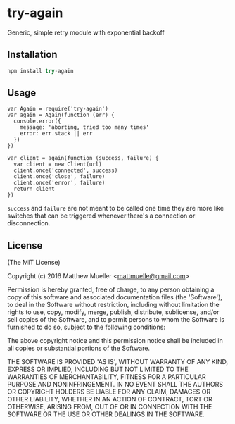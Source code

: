 
# try-again

  Generic, simple retry module with exponential backoff

## Installation

```js
npm install try-again
```

## Usage

```
var Again = require('try-again')
var again = Again(function (err) {
  console.error({
    message: 'aborting, tried too many times'
    error: err.stack || err
  })
})

var client = again(function (success, failure) {
  var client = new Client(url)
  client.once('connected', success)
  client.once('close', failure)
  client.once('error', failure)
  return client
})
```

`success` and `failure` are not meant to be called one time they are more like switches
that can be triggered whenever there's a connection or disconnection.

## License

(The MIT License)

Copyright (c) 2016 Matthew Mueller &lt;mattmuelle@gmail.com&gt;

Permission is hereby granted, free of charge, to any person obtaining
a copy of this software and associated documentation files (the
'Software'), to deal in the Software without restriction, including
without limitation the rights to use, copy, modify, merge, publish,
distribute, sublicense, and/or sell copies of the Software, and to
permit persons to whom the Software is furnished to do so, subject to
the following conditions:

The above copyright notice and this permission notice shall be
included in all copies or substantial portions of the Software.

THE SOFTWARE IS PROVIDED 'AS IS', WITHOUT WARRANTY OF ANY KIND,
EXPRESS OR IMPLIED, INCLUDING BUT NOT LIMITED TO THE WARRANTIES OF
MERCHANTABILITY, FITNESS FOR A PARTICULAR PURPOSE AND NONINFRINGEMENT.
IN NO EVENT SHALL THE AUTHORS OR COPYRIGHT HOLDERS BE LIABLE FOR ANY
CLAIM, DAMAGES OR OTHER LIABILITY, WHETHER IN AN ACTION OF CONTRACT,
TORT OR OTHERWISE, ARISING FROM, OUT OF OR IN CONNECTION WITH THE
SOFTWARE OR THE USE OR OTHER DEALINGS IN THE SOFTWARE.
